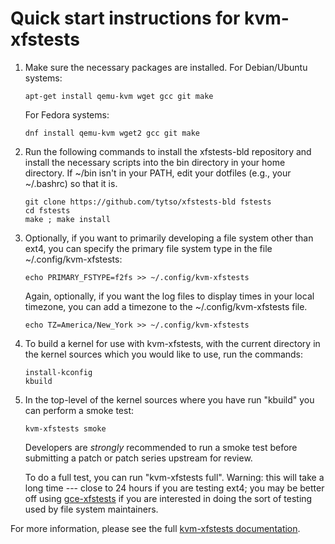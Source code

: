 # Quick start instructions for kvm-xfstests

1.  Make sure the necessary packages are installed.  For Debian/Ubuntu
    systems:

        apt-get install qemu-kvm wget gcc git make

    For Fedora systems:

        dnf install qemu-kvm wget2 gcc git make

2.  Run the following commands to install the xfstests-bld repository
    and install the necessary scripts into the bin directory in your
    home directory.  If ~/bin isn't in your PATH, edit your dotfiles
    (e.g., your ~/.bashrc) so that it is.

        git clone https://github.com/tytso/xfstests-bld fstests
        cd fstests
        make ; make install

3.  Optionally, if you want to primarily developing a file system
    other than ext4, you can specify the primary file system type in the
    file ~/.config/kvm-xfstests:

        echo PRIMARY_FSTYPE=f2fs >> ~/.config/kvm-xfstests

    Again, optionally, if you want the log files to display times in
    your local timezone, you can add a timezone to the
    ~/.config/kvm-xfstests file.

        echo TZ=America/New_York >> ~/.config/kvm-xfstests

4.  To build a kernel for use with kvm-xfstests, with the current
    directory in the kernel sources which you would like to use, run
    the commands:

        install-kconfig
        kbuild

5.  In the top-level of the kernel sources where you have run "kbuild"
    you can perform a smoke test:

        kvm-xfstests smoke

    Developers are *strongly* recommended to run a smoke test before
    submitting a patch or patch series upstream for review.

    To do a full test, you can run "kvm-xfstests full".   Warning:
    this will take a long time --- close to 24 hours if you are
    testing ext4; you may be better off using
    [gce-xfstests](gce-xfstests.md) if you are interested in doing the sort of
    testing used by file system maintainers.

For more information, please see the full [kvm-xfstests
documentation](kvm-xfstests.md).
